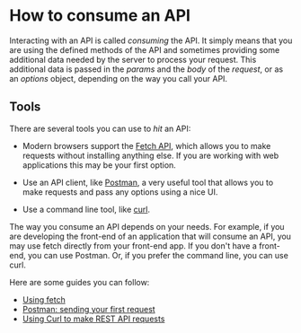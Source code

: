 # How to consume an API

Interacting with an API is called *consuming* the API. It simply means that you are using the defined methods of the API and sometimes providing some additional data needed by the server to process your request. This additional data is passed in the *params* and the *body* of the *request*, or as an *options* object, depending on the way you call your API.

## Tools

There are several tools you can use to *hit* an API:

- Modern browsers support the [Fetch API](https://developer.mozilla.org/en-US/docs/Web/API/Fetch_API/Using_Fetch), which allows you to make requests without installing anything else. If you are working with web applications this may be your first option.

- Use an API client, like [Postman](https://www.postman.com/product/api-client/), a very useful tool that allows you to make requests and pass any options using a nice UI.

- Use a command line tool, like [curl](https://curl.se/).

The way you consume an API depends on your needs. For example, if you are developing the front-end of an application that will consume an API, you may use fetch directly from your front-end app. If you don't have a front-end, you can use Postman. Or, if you prefer the command line, you can use curl.

Here are some guides you can follow:

- [Using fetch](https://learning.postman.com/docs/getting-started/sending-the-first-request/)
- [Postman: sending your first request](https://learning.postman.com/docs/getting-started/sending-the-first-request/)
- [Using Curl to make REST API requests](https://linuxize.com/post/curl-rest-api/)
